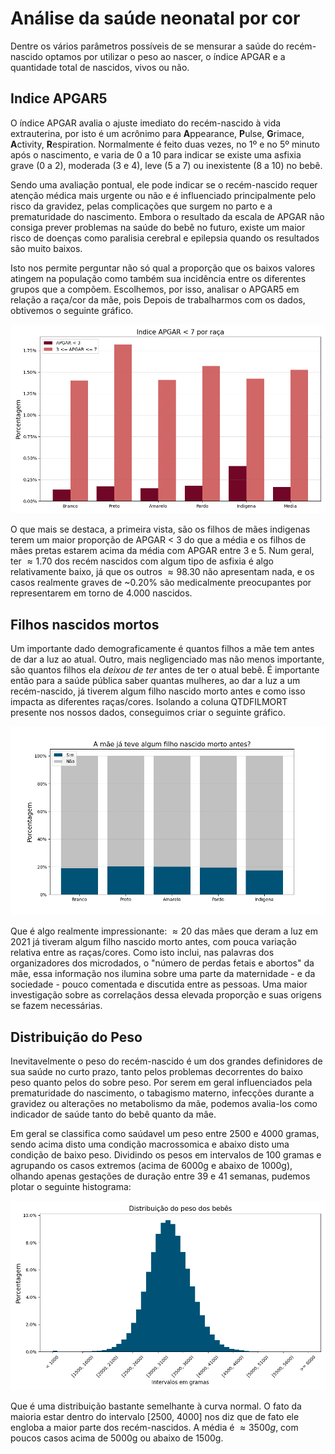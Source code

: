 # Análise da saúde neonatal por cor

Dentre os vários parâmetros possíveis de se mensurar a saúde do recém-nascido optamos por utilizar o peso ao nascer, o índice APGAR e a quantidade total de nascidos, vivos ou não.

## Indice APGAR5

O índice APGAR avalia o ajuste imediato do recém-nascido à vida extrauterina, por isto é um acrônimo para **A**ppearance, **P**ulse, **G**rimace, **A**ctivity, **R**espiration. Normalmente é feito duas vezes, no 1º e no 5º minuto após o nascimento, e varia de 0 a 10 para indicar se existe uma asfixia grave (0 a 2), moderada (3 e 4), leve (5 a 7) ou inexistente (8 a 10) no bebê.

Sendo uma avaliação pontual, ele pode indicar se o recém-nascido requer atenção médica mais urgente ou não e é influenciado principalmente pelo risco da gravidez, pelas complicações que surgem no parto e a prematuridade do nascimento.
Embora o resultado da escala de APGAR não consiga prever problemas na saúde do bebê no futuro, existe um maior risco de doenças como paralisia cerebral e epilepsia quando os resultados são muito baixos.

Isto nos permite perguntar não só qual a proporção que os baixos valores atingem na população como também sua incidência entre os diferentes grupos que a compõem. Escolhemos, por isso, analisar o APGAR5 em relação a raça/cor da mãe, pois Depois de trabalharmos com os dados, obtivemos o seguinte gráfico.

![](../images/APGARxRACA.png)

O que mais se destaca, a primeira vista, são os filhos de mães indigenas terem um maior proporção de APGAR < 3 do que a média e os filhos de mães pretas estarem acima da média com APGAR entre 3 e 5.
Num geral, ter $\approx 1.70$ dos recém nascidos com algum tipo de asfixia é algo relativamente baixo, já que os outros $\approx 98.30$ não apresentam nada, e os casos realmente graves de ~0.20% são medicalmente preocupantes por representarem em torno de 4.000 nascidos.

## Filhos nascidos mortos

Um importante dado demograficamente é quantos filhos a mãe tem antes de dar a luz ao atual. Outro, mais negligenciado mas não menos importante, são quantos filhos ela *deixou de ter* antes de ter o atual bebê. É importante então para a saúde pública saber quantas mulheres, ao dar a luz a um recém-nascido, já tiverem algum filho nascido morto antes e como isso impacta as diferentes raças/cores. Isolando a coluna QTDFILMORT presente nos nossos dados, conseguimos criar o seguinte gráfico.

![](../images/FILMORTxRACA.png)

Que é algo realmente impressionante: $\approx 20%$ das mães que deram a luz em 2021 já tiveram algum filho nascido morto antes, com pouca variação relativa entre as raças/cores. Como isto inclui, nas palavras dos organizadores dos microdados, o "número de perdas fetais e abortos" da mãe, essa informação nos ilumina sobre uma parte da maternidade - e da sociedade - pouco comentada e discutida entre as pessoas. Uma maior investigação sobre as correlaçãos dessa elevada proporção e suas origens se fazem necessárias.

## Distribuição do Peso

Inevitavelmente o peso do recém-nascido é um dos grandes definidores de sua saúde no curto prazo, tanto pelos problemas decorrentes do baixo peso quanto pelos do sobre peso. Por serem em geral influenciados pela prematuridade do nascimento, o tabagismo materno, infecções durante a gravidez ou alterações no metabolismo da mãe, podemos avalia-los como indicador de saúde tanto do bebê quanto da mãe.

Em geral se classifica como saúdavel um peso entre 2500 e 4000 gramas, sendo acima disto uma condição macrossomica e abaixo disto uma condição de baixo peso. Dividindo os pesos em intervalos de 100 gramas e agrupando os casos extremos (acima de 6000g e abaixo de 1000g), olhando apenas gestações de duração entre 39 e 41 semanas, pudemos plotar o seguinte histograma:

![](../images/PMF_PESO.png)

Que é uma distribuição bastante semelhante à curva normal. O fato da maioria estar dentro do intervalo [2500, 4000] nos diz que de fato ele engloba a maior parte dos recém-nascidos. A média é $\approx 3500g$, com poucos casos acima de 5000g ou abaixo de 1500g. 